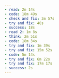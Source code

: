 ```yaml
---
- read: 2m 14s
- code: 18m 49s
- check and fix: 3m 57s
- try and fix: 40s
- success: 18s
- read 2: 1m 8s
- think: 2m 51s
- code: 18m 34s
- try and fix: 1m 39s
- try and fix: 15m 52s
- code: 5m 14s
- try and fix: 6m 22s
- try and fix: 17m 17s
- success: 2s
---
```

